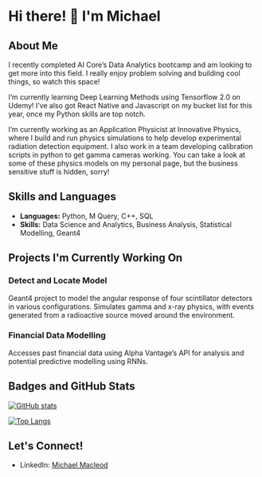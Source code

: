 <!--
**MichaelMacleod112/MichaelMacleod112** is a ✨ _special_ ✨ repository because its `README.md` (this file) appears on your GitHub profile.

Here are some ideas to get you started:

- 🔭 I’m currently working on my PL-300 Power BI certification
- 🌱 I’m currently learning Deep Learning Methods using Tensorflow 2.0 on Udemy!
- 👯 I’m looking to collaborate on ...
- 🤔 I’m looking for help with ...
- 💬 Ask me about ...
- 📫 How to reach me: ...
- 😄 Pronouns: ...
- ⚡ Fun fact: ...
-->


# Hi there! 👋 I'm Michael

## About Me
I recently completed AI Core’s Data Analytics bootcamp and am looking to get more into this field. I really enjoy problem solving and building cool things, so watch this space!

I’m currently learning Deep Learning Methods using Tensorflow 2.0 on Udemy! I’ve also got React Native and Javascript on my bucket list for this year, once my Python skills are top notch.

I’m currently working as an Application Physicist at Innovative Physics, where I build and run physics simulations to help develop experimental radiation detection equipment. I also work in a team developing calibration scripts in python to get gamma cameras working. You can take a look at some of these physics models on my personal page, but the business sensitive stuff is hidden, sorry!

## Skills and Languages
- **Languages:** Python, M Query, C++, SQL
- **Skills:** Data Science and Analytics, Business Analysis, Statistical Modelling, Geant4


## Projects I'm Currently Working On

### Detect and Locate Model
Geant4 project to model the angular response of four scintillator detectors in various configurations. Simulates gamma and x-ray physics, with events generated from a radioactive source moved around the environment.

### Financial Data Modelling
Accesses past financial data using Alpha Vantage’s API for analysis and potential predictive modelling using RNNs. 


## Badges and GitHub Stats
[![GitHub stats](https://github-readme-stats.vercel.app/api?username=MichaelMacleod112&show_icons=true&theme=radical)](https://github.com/MichaelMacleod112)

[![Top Langs](https://github-readme-stats.vercel.app/api/top-langs/?username=MichaelMacleod112&layout=compact&theme=radical)](https://github.com/MichaelMacleod112)

## Let's Connect!
- LinkedIn: [Michael Macleod](https://www.linkedin.com/in/michael-macleod-943418161/)

